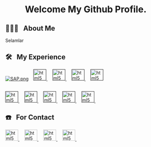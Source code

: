 <h1 align="center">Welcome My Github Profile.</h1>

 ## 🙋🏻‍♂️ &nbsp; About Me
  Selamlar
 
 ## 🛠️ &nbsp; My Experience
   
   [![SAP.png](https://resmim.net/cdn/2024/07/28/WrpReZ.png)](https://www.sap.com/index.html)&nbsp;&nbsp;&nbsp;
   <a href="" target="_blank" rel="noreferrer">
    <img src="https://skillicons.dev/icons?i=cs" alt="html5" width="40" height="35"/>
   </a>&nbsp;&nbsp;&nbsp;
   <a href="" target="_blank" rel="noreferrer">
    <img src="https://skillicons.dev/icons?i=python" alt="html5" width="40" height="35"/>
   </a>&nbsp;&nbsp;&nbsp;
   <a href="" target="_blank" rel="noreferrer">
    <img src="https://skillicons.dev/icons?i=git" alt="html5" width="40" height="35"/>
   </a>&nbsp;&nbsp;&nbsp;
   <a href="" target="_blank" rel="noreferrer">
    <img src="https://skillicons.dev/icons?i=vscode" alt="html5" width="40" height="35"/>
   </a><br><br>
   
   <a href="" target="_blank" rel="noreferrer">
    <img src="https://skillicons.dev/icons?i=html" alt="html5" width="40" height="35"/>
   </a>&nbsp;&nbsp;&nbsp;
   
   <a href="" target="_blank" rel="noreferrer">
    <img src="https://skillicons.dev/icons?i=css" alt="html5" width="40" height="35"/>
   </a>&nbsp;&nbsp;&nbsp;
   
   <a href="" target="_blank" rel="noreferrer">
    <img src="https://skillicons.dev/icons?i=illustrator" alt="html5" width="40" height="35"/>
   </a>&nbsp;&nbsp;&nbsp;
   
   <a href="" target="_blank" rel="noreferrer">
    <img src="https://skillicons.dev/icons?i=pr" alt="html5" width="40" height="35"/>
   </a>&nbsp;&nbsp;&nbsp;
   
   <a href="" target="_blank" rel="noreferrer">
    <img src="https://skillicons.dev/icons?i=ps" alt="html5" width="40" height="35"/>
   </a>&nbsp;&nbsp;&nbsp;
  



## ☎️ &nbsp; For Contact

  
<a href="https://www.linkedin.com/in/bunyaminkok/" target="_blank" rel="noreferrer">
    <img src="https://skillicons.dev/icons?i=linkedin" alt="html5" width="40" height="35"/>
   </a>&nbsp;&nbsp;&nbsp;

<a href="https://www.instagram.com/bunyaminkokk/" target="_blank" rel="noreferrer">
    <img src="https://skillicons.dev/icons?i=instagram" alt="html5" width="40" height="35"/>
</a>&nbsp;&nbsp;&nbsp;


<a href="https://x.com/bunyaminkokk?t=QnTiMhoj_h1jpY-z-S7EQQ&s=09" target="_blank" rel="noreferrer">
    <img src="https://skillicons.dev/icons?i=twitter" alt="html5" width="40" height="35"/>
</a>&nbsp;&nbsp;&nbsp;

<a href="https://discord.gg/75b3yU7jGp" target="_blank" rel="noreferrer">
    <img src="https://skillicons.dev/icons?i=discord" alt="html5" width="40" height="35"/>
</a>&nbsp;&nbsp;&nbsp;

  <!-- 
<a href="https://www.w3.org/html/" target="_blank" rel="noreferrer">
    <img src="https://raw.githubusercontent.com/edent/SuperTinyIcons/e94212a487d744cb75e75241cb93716836b2d1e2/images/svg/youtube.svg" alt="html5" width="40" height="35"/>
</a>&nbsp;&nbsp;&nbsp;-->
<!-- 
<a href="https://www.w3.org/html/" target="_blank" rel="noreferrer">
    <img src="https://resmim.net/cdn/2024/07/28/Wr2lV1.png" alt="html5" width="40" height="35"/>
</a>&nbsp;&nbsp;&nbsp;-->


